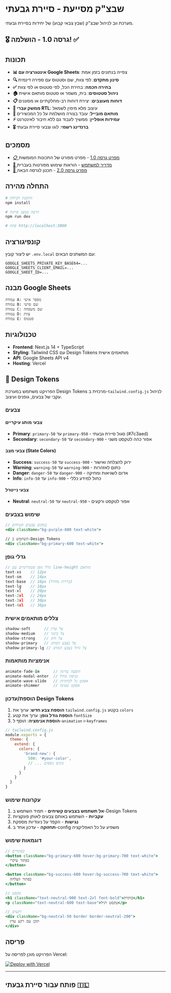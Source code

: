 # שבצ"ק מסייעת - סיירת גבעתי

מערכת ווב לניהול שבצ"ק (שבץ צבאי קבוע) של יחידות בסיירת גבעתי.

## 🎖️ גרסה 1.0 - הושלמה! ✅

## תכונות

- **📊 אינטגרציה עם Google Sheets**: צפייה בנתונים בזמן אמת
- **🔍 סינון מתקדם**: לפי צוות, שם וסטטוס עם ספירה דינמית
- **✅ בחירה חכמה**: בחירת הכל, לפי סטטוס או לפי צוות
- **🏠 ניהול סטטוסים**: בית, משמר או סטטוס מותאם אישית
- **📋 דוחות מעוצבים**: יצירת דוחות רב-מחלקתיים או מסוננים
- **🎨 ממשק עברי RTL**: עיצוב מלא מימין לשמאל
- **📱 מותאם מובייל**: עובד בצורה מושלמת על כל המכשירים
- **⚡ עמידות אופליין**: ממשיך לעבוד גם ללא חיבור לאינטרנט
- **🎖️ ברנדינג רשמי**: לוגו וצבעי סיירת גבעתי

## מסמכים

- [📋 מפרט גרסה 1.0](docs/spec-v1.md) - מפרט מפורט של התכונות המומשות
- [📖 מדריך למשתמש](docs/user-manual.md) - הוראות שימוש מפורטות בעברית
- [🚀 מפרט גרסה 2.0](docs/spec-v2.md) - תכנון לגרסה הבאה

## התחלה מהירה

```bash
# התקנת חבילות
npm install

# הרצה במצב פיתוח
npm run dev

# פתח http://localhost:3000
```

## קונפיגורציה

יש ליצור קובץ `.env.local` עם המשתנים הבאים:

```env
GOOGLE_SHEETS_PRIVATE_KEY_BASE64=...
GOOGLE_SHEETS_CLIENT_EMAIL=...
GOOGLE_SHEET_ID=...
```

## מבנה Google Sheets

```ascii
עמודה A: מספר אישי
עמודה B: שם פרטי  
עמודה C: שם משפחה
עמודה D: צוות
עמודה E: סטטוס
```

## טכנולוגיות

- **Frontend**: Next.js 14 + TypeScript
- **Styling**: Tailwind CSS עם Design Tokens מותאמים אישית
- **API**: Google Sheets API v4
- **Hosting**: Vercel

## 🎨 Design Tokens

הפרויקט משתמש במערכת Design Tokens מרכזית ב-`tailwind.config.js` לניהול עקבי של צבעים, גופנים ועיצוב.

### צבעים

#### צבעי מותג עיקריים
- **Primary**: `primary-50` עד `primary-950` - סגול סיירת גבעתי (#7c3aed)
- **Secondary**: `secondary-50` עד `secondary-900` - אפור כהה לטקסט משני

#### צבעי מצב (State Colors)
- **Success**: `success-50` עד `success-900` - ירוק להצלחה ואישור
- **Warning**: `warning-50` עד `warning-900` - כתום לאזהרות
- **Danger**: `danger-50` עד `danger-900` - אדום לשגיאות ומחיקה
- **Info**: `info-50` עד `info-900` - כחול למידע כללי

#### צבעי נייטרל
- **Neutral**: `neutral-50` עד `neutral-950` - אפור לטקסט ורקעים

### שימוש בצבעים

```jsx
// במקום צבעים קשיחים
<div className="bg-purple-600 text-white">

// השתמש ב-Design Tokens
<div className="bg-primary-600 text-white">
```

### גדלי גופן

```jsx
// גדלי גופן סטנדרטיים עם line-height מותאם
text-xs    // 12px
text-sm    // 14px  
text-base  // 16px (ברירת מחדל)
text-lg    // 18px
text-xl    // 20px
text-2xl   // 24px
text-3xl   // 30px
text-4xl   // 36px
```

### צללים מותאמים אישית

```jsx
shadow-soft      // צל עדין
shadow-medium    // צל בינוני
shadow-strong    // צל חזק
shadow-primary   // צל בצבע המותג
shadow-primary-lg // צל גדול בצבע המותג
```

### אנימציות מותאמות

```jsx
animate-fade-in      // הופעה עדינה
animate-modal-enter  // כניסת מודל
animate-wave-slide   // אפקט גל לכותרות
animate-shimmer      // אפקט טעינה
```

### הוספת/עדכון Design Tokens

1. **הוספת צבע חדש**: ערוך את `tailwind.config.js` בקטע `colors`
2. **הוספת גודל גופן**: ערוך את קטע `fontSize`
3. **הוספת אנימציה**: הוסף ל-`animation` ו-`keyframes`

```js
// tailwind.config.js
module.exports = {
  theme: {
    extend: {
      colors: {
        'brand-new': {
          500: '#your-color',
          // ... גוונים נוספים
        }
      }
    }
  }
}
```

### עקרונות שימוש

1. **אל תשתמש בצבעים קשיחים** - תמיד השתמש ב-Design Tokens
2. **עקביות** - השתמש באותם צבעים לאותן פונקציות
3. **נגישות** - הקפד על ניגודיות מספקת
4. **תחזוקה** - עדכון אחד ב-config משפיע על כל האפליקציה

### דוגמאות שימוש

```jsx
// כפתורים
<button className="bg-primary-600 hover:bg-primary-700 text-white">
  כפתור עיקרי
</button>

<button className="bg-success-600 hover:bg-success-700 text-white">
  כפתור הצלחה
</button>

// טקסט
<h1 className="text-neutral-900 text-2xl font-bold">כותרת</h1>
<p className="text-neutral-600 text-base">טקסט רגיל</p>

// רקעים
<div className="bg-neutral-50 border border-neutral-200">
  תוכן עם רקע עדין
</div>
```

## פריסה

הפרויקט מוכן לפריסה על Vercel:

[![Deploy with Vercel](https://vercel.com/button)](https://vercel.com/new/clone?repository-url=https://github.com/yourusername/sayeret-givati)

---

## פותח עבור סיירת גבעתי 🇮🇱
